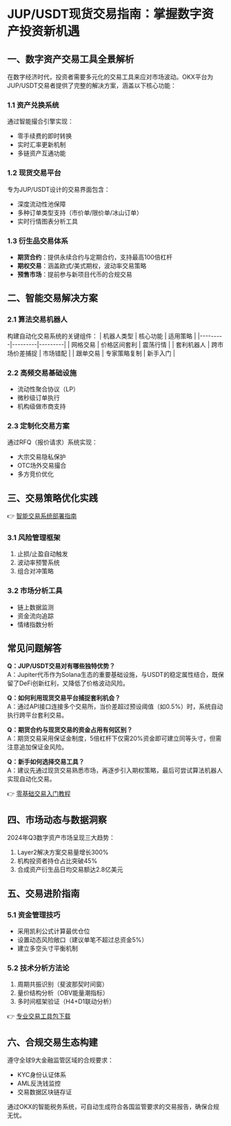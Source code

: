 # JUP/USDT现货交易指南：掌握数字资产投资新机遇

## 一、数字资产交易工具全景解析

在数字经济时代，投资者需要多元化的交易工具来应对市场波动。OKX平台为JUP/USDT交易者提供了完整的解决方案，涵盖以下核心功能：

### 1.1 资产兑换系统
通过智能撮合引擎实现：
- 零手续费的即时转换
- 实时汇率更新机制
- 多链资产互通功能

### 1.2 现货交易平台
专为JUP/USDT设计的交易界面包含：
- 深度流动性池保障
- 多种订单类型支持（市价单/限价单/冰山订单）
- 实时行情图表分析工具

### 1.3 衍生品交易体系
- **期货合约**：提供永续合约与定期合约，支持最高100倍杠杆
- **期权交易**：涵盖欧式/美式期权，波动率交易策略
- **预售市场**：提前参与新项目代币的合规交易

## 二、智能交易解决方案

### 2.1 算法交易机器人
构建自动化交易系统的关键组件：
| 机器人类型 | 核心功能 | 适用策略 |
|---------|---------|---------|
| 网格交易 | 价格区间套利 | 震荡行情 |
| 套利机器人 | 跨市场价差捕捉 | 市场错配 |
| 跟单交易 | 专家策略复制 | 新手入门 |

### 2.2 高频交易基础设施
- 流动性聚合协议（LP）
- 微秒级订单执行
- 机构级做市商支持

### 2.3 定制化交易方案
通过RFQ（报价请求）系统实现：
- 大宗交易隐私保护
- OTC场外交易撮合
- 多方竞价优化

## 三、交易策略优化实践

👉 [智能交易系统部署指南](https://bit.ly/okx_welcome)

### 3.1 风险管理框架
1. 止损/止盈自动触发
2. 波动率预警系统
3. 组合对冲策略

### 3.2 市场分析工具
- 链上数据监测
- 资金流向追踪
- 情绪指数分析

## 常见问题解答

**Q：JUP/USDT交易对有哪些独特优势？**  
A：Jupiter代币作为Solana生态的重要基础设施，与USDT的稳定属性结合，既保留了DeFi创新红利，又降低了价格波动风险。

**Q：如何利用现货交易平台捕捉套利机会？**  
A：通过API接口连接多个交易所，当价差超过预设阈值（如0.5%）时，系统自动执行跨平台套利交易。

**Q：期货合约与现货交易的资金占用有何区别？**  
A：期货交易采用保证金制度，5倍杠杆下仅需20%资金即可建立同等头寸，但需注意追加保证金风险。

**Q：新手如何选择交易工具？**  
A：建议先通过现货交易熟悉市场，再逐步引入期权策略，最后可尝试算法机器人实现自动化交易。

👉 [零基础交易入门教程](https://bit.ly/okx_welcome)

## 四、市场动态与数据洞察

2024年Q3数字资产市场呈现三大趋势：
1. Layer2解决方案交易量增长300%
2. 机构投资者持仓占比突破45%
3. 合成资产衍生品日均交易额达2.8亿美元

## 五、交易进阶指南

### 5.1 资金管理技巧
- 采用凯利公式计算最优仓位
- 设置动态风险敞口（建议单笔不超过总资金5%）
- 建立多空头寸平衡机制

### 5.2 技术分析方法论
1. 周期共振识别（斐波那契时间窗）
2. 量价结构分析（OBV能量潮指标）
3. 多时间框架验证（H4+D1联动分析）

👉 [专业交易工具包下载](https://bit.ly/okx_welcome)

## 六、合规交易生态构建

遵守全球9大金融监管区域的合规要求：
- KYC身份认证体系
- AML反洗钱监控
- 交易数据区块链存证

通过OKX的智能税务系统，可自动生成符合各国监管要求的交易报告，确保合规无忧。